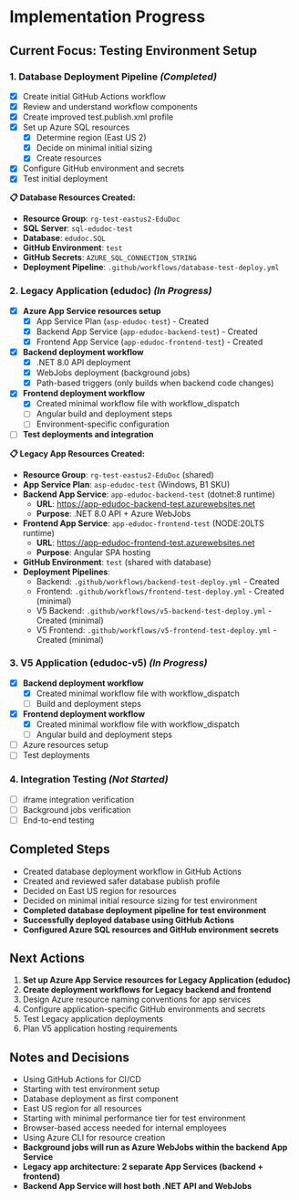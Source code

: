 # Implementation Progress

## Current Focus: Testing Environment Setup

### 1. Database Deployment Pipeline _(Completed)_
- [x] Create initial GitHub Actions workflow
- [x] Review and understand workflow components
- [x] Create improved test.publish.xml profile
- [x] Set up Azure SQL resources
  - [x] Determine region (East US 2)
  - [x] Decide on minimal initial sizing
  - [x] Create resources
- [x] Configure GitHub environment and secrets
- [x] Test initial deployment

**📋 Database Resources Created:**
- **Resource Group**: `rg-test-eastus2-EduDoc`
- **SQL Server**: `sql-edudoc-test`
- **Database**: `edudoc.SQL`
- **GitHub Environment**: `test`
- **GitHub Secrets**: `AZURE_SQL_CONNECTION_STRING`
- **Deployment Pipeline**: `.github/workflows/database-test-deploy.yml`

### 2. Legacy Application (edudoc) _(In Progress)_
- [x] **Azure App Service resources setup**
  - [x] App Service Plan (`asp-edudoc-test`) - Created
  - [x] Backend App Service (`app-edudoc-backend-test`) - Created
  - [x] Frontend App Service (`app-edudoc-frontend-test`) - Created
- [x] **Backend deployment workflow**
  - [x] .NET 8.0 API deployment
  - [x] WebJobs deployment (background jobs)
  - [x] Path-based triggers (only builds when backend code changes)
- [x] **Frontend deployment workflow**
  - [x] Created minimal workflow file with workflow_dispatch
  - [ ] Angular build and deployment steps
  - [ ] Environment-specific configuration
- [ ] **Test deployments and integration**

**📋 Legacy App Resources Created:**
- **Resource Group**: `rg-test-eastus2-EduDoc` (shared)
- **App Service Plan**: `asp-edudoc-test` (Windows, B1 SKU)
- **Backend App Service**: `app-edudoc-backend-test` (dotnet:8 runtime)
  - **URL**: https://app-edudoc-backend-test.azurewebsites.net
  - **Purpose**: .NET 8.0 API + Azure WebJobs
- **Frontend App Service**: `app-edudoc-frontend-test` (NODE:20LTS runtime)
  - **URL**: https://app-edudoc-frontend-test.azurewebsites.net
  - **Purpose**: Angular SPA hosting
- **GitHub Environment**: `test` (shared with database)
- **Deployment Pipelines**:
  - Backend: `.github/workflows/backend-test-deploy.yml` - Created
  - Frontend: `.github/workflows/frontend-test-deploy.yml` - Created (minimal)
  - V5 Backend: `.github/workflows/v5-backend-test-deploy.yml` - Created (minimal)
  - V5 Frontend: `.github/workflows/v5-frontend-test-deploy.yml` - Created (minimal)

### 3. V5 Application (edudoc-v5) _(In Progress)_
- [x] **Backend deployment workflow**
  - [x] Created minimal workflow file with workflow_dispatch
  - [ ] Build and deployment steps
- [x] **Frontend deployment workflow** 
  - [x] Created minimal workflow file with workflow_dispatch
  - [ ] Angular build and deployment steps
- [ ] Azure resources setup
- [ ] Test deployments

### 4. Integration Testing _(Not Started)_
- [ ] iframe integration verification
- [ ] Background jobs verification
- [ ] End-to-end testing

## Completed Steps
- Created database deployment workflow in GitHub Actions
- Created and reviewed safer database publish profile
- Decided on East US region for resources
- Decided on minimal initial resource sizing for test environment
- **Completed database deployment pipeline for test environment**
- **Successfully deployed database using GitHub Actions**
- **Configured Azure SQL resources and GitHub environment secrets**

## Next Actions
1. **Set up Azure App Service resources for Legacy Application (edudoc)**
2. **Create deployment workflows for Legacy backend and frontend**
3. Design Azure resource naming conventions for app services
4. Configure application-specific GitHub environments and secrets
5. Test Legacy application deployments
6. Plan V5 application hosting requirements

## Notes and Decisions
- Using GitHub Actions for CI/CD
- Starting with test environment setup
- Database deployment as first component
- East US region for all resources
- Starting with minimal performance tier for test environment
- Browser-based access needed for internal employees
- Using Azure CLI for resource creation
- **Background jobs will run as Azure WebJobs within the backend App Service**
- **Legacy app architecture: 2 separate App Services (backend + frontend)**
- **Backend App Service will host both .NET API and WebJobs** 